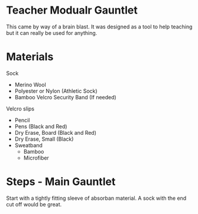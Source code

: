 # Teacher Modualr Gauntlet

This came by way of a brain blast. It was designed as a tool to help teaching but it can really be used for anything.

# Materials

Sock
- Merino Wool
- Polyester or Nylon (Athletic Sock)
- Bamboo
Velcro
Security Band (If needed)

Velcro slips
- Pencil
- Pens (Black and Red)
- Dry Erase, Board (Black and Red)
- Dry Erase, Small (Black)
- Sweatband
    - Bamboo
    - Microfiber

# Steps - Main Gauntlet

Start with a tightly fitting sleeve of absorban material. A sock with the end cut off would be great.